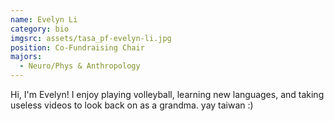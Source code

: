 ```yaml
---
name: Evelyn Li
category: bio
imgsrc: assets/tasa_pf-evelyn-li.jpg
position: Co-Fundraising Chair
majors:
  - Neuro/Phys & Anthropology
---
```

Hi, I'm Evelyn! I enjoy playing volleyball, learning new languages, and taking useless videos to look back on as a grandma. yay taiwan :)